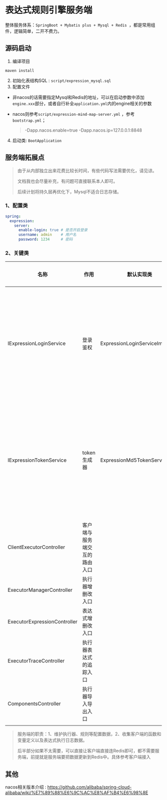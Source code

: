 # 表达式规则引擎服务端

整体服务体系：`SpringBoot + Mybatis plus + Mysql + Redis `，都是常用组件，逻辑简单，二开不费力。

## 源码启动

1. 编译项目

`maven install `

2. 初始化表结构SQL : `script/expression_mysql.sql`
3. 配置文件

- 非nacos的话需要指定Mysql和Redis的地址，可以在启动参数中添加 `engine.xxx`部分，或者自行补全`application.yml`内的engine相关的参数

- nacos则参考`script/expression-mind-map-server.yml` ，参考`bootstrap.yml`；

  > -Dapp.nacos.enable=true -Dapp.nacos.ip=127.0.0.1:8848 

4. 启动类: `BootApplication`



## 服务端拓展点

> 由于从内部独立出来花费比较长时间，有些代码写法需要优化，请见谅。
>
> 文档我也会尽量补充，有问题可直接联系本人即可。
>
> 后续计划将持久层再优化下，Mysql不适合日志存储。

### 1、配置类

```yaml
spring:
  expression:
    server:
      enable-login: true # 是否开启登录
      username: admin	 # 用户名
      password: 1234	 # 密码
```

### 2、关键类

| 名称                         | 作用                         | 默认实现类                    | 默认实现作用                                                 |
| ---------------------------- | ---------------------------- | ----------------------------- | ------------------------------------------------------------ |
| IExpressionLoginService      | 登录鉴权                     | ExpressionLoginServiceImpl    | 从配置中获取用户名密码进行验证，可以新写一个实现来替代该接口 |
| IExpressionTokenService      | token生成器                  | ExpressionMd5TokenServiceImpl | 默认是基于MD5生成的，如果对此要求比较高，可以替换该接口即可  |
| ClientExecutorController     | 客户端与服务端交互的路由入口 |                               |                                                              |
| ExecutorManagerController    | 执行器增删改入口             |                               |                                                              |
| ExecutorExpressionController | 表达式增删改入口             |                               |                                                              |
| ExecutorTraceController      | 执行器表达式的追踪入口       |                               |                                                              |
| ComponentsController         | 执行器导入导出入口           |                               |                                                              |
|                              |                              |                               |                                                              |

> 服务端的职责：1、维护执行器、规则等配置数据，2、收集客户端的函数和变量定义以及表达式执行日志数据。
>
> 后半部分如果不太需要，可以直接让客户端直接连Redis即可，都不需要服务端，前提就是服务端要把数据更新到Redis中。具体参考客户端接入



## 其他

nacos相关版本介绍 : https://github.com/alibaba/spring-cloud-alibaba/wiki/%E7%89%88%E6%9C%AC%E8%AF%B4%E6%98%8E



